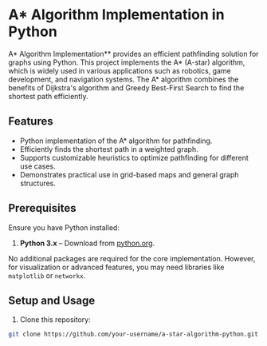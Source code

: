 # A* Algorithm Implementation in Python

A* Algorithm Implementation** provides an efficient pathfinding solution for graphs using Python.
This project implements the A* (A-star) algorithm, which is widely used in various applications such as robotics, game development, and navigation systems.
The A* algorithm combines the benefits of Dijkstra's algorithm and Greedy Best-First Search to find the shortest path efficiently.

## Features

- Python implementation of the A* algorithm for pathfinding.
- Efficiently finds the shortest path in a weighted graph.
- Supports customizable heuristics to optimize pathfinding for different use cases.
- Demonstrates practical use in grid-based maps and general graph structures.

## Prerequisites

Ensure you have Python installed:

1. **Python 3.x** – Download from [python.org](https://www.python.org/downloads/).

No additional packages are required for the core implementation. However, for visualization or advanced features, you may need libraries like `matplotlib` or `networkx`.

## Setup and Usage

1. Clone this repository:

```bash
git clone https://github.com/your-username/a-star-algorithm-python.git
